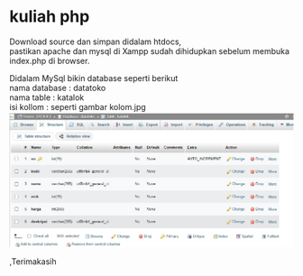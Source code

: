 # kuliah php

 Download source dan simpan didalam htdocs,  
 pastikan apache dan mysql di Xampp sudah dihidupkan sebelum membuka index.php di browser.

 Didalam MySql bikin database seperti berikut  
 nama database : datatoko  
 nama table : katalok  
 isi kollom : seperti gambar kolom.jpg  
![alt text](https://github.com/SunTStudio/kuliahphp/blob/main/kolom.jpg?raw=true)
  
,Terimakasih
